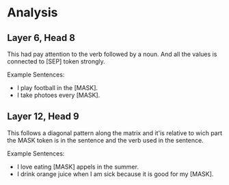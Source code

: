 # Analysis

## Layer 6, Head 8

This had pay attention to the verb followed by a noun. And all the values is connected to [SEP] token strongly.

Example Sentences:

- I play football in the [MASK].
- I take photoes every [MASK].

## Layer 12, Head 9

This follows a diagonal pattern along the matrix and it'is relative to wich part the MASK token is in the sentence and the verb used in the sentence.

Example Sentences:

- I love eating [MASK] appels in the summer.
- I drink orange juice when I am sick because it is good for my [MASK].

